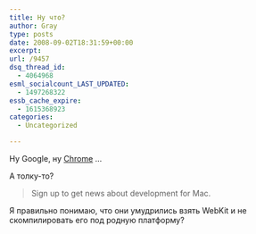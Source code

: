 ```yaml
---
title: Ну что?
author: Gray
type: posts
date: 2008-09-02T18:31:59+00:00
excerpt:
url: /9457
dsq_thread_id:
  - 4064968
esml_socialcount_LAST_UPDATED:
  - 1497268322
essb_cache_expire:
  - 1615368923
categories:
  - Uncategorized

---
```








Ну Google, ну <a href="http://www.google.com/chrome" target="_blank">Chrome</a> &#8230;

А толку-то?

> Sign up to get news about development for Mac.

Я правильно понимаю, что они умудрились взять WebKit и не скомпилировать его под родную платформу?